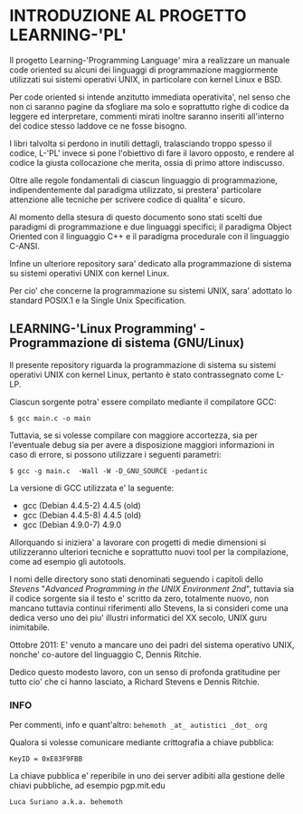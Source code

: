 # INTRODUZIONE AL PROGETTO LEARNING-'PL'


Il progetto Learning-'Programming Language' mira a realizzare un manuale 
code oriented su alcuni dei linguaggi di programmazione maggiormente 
utilizzati sui sistemi operativi UNIX, in particolare con kernel Linux e BSD.

Per code oriented si intende anzitutto immediata operativita', nel senso che
non ci saranno pagine da sfogliare ma solo e soprattutto righe di codice da
leggere ed interpretare, commenti mirati inoltre saranno inseriti all'interno
del codice stesso laddove ce ne fosse bisogno.

I libri talvolta si perdono in inutili dettagli, tralasciando troppo spesso
il codice, L-'PL' invece si pone l'obiettivo di fare il lavoro opposto, e
rendere al codice la giusta collocazione che merita, ossia di primo attore
indiscusso.

Oltre alle regole fondamentali di ciascun linguaggio di programmazione, 
indipendentemente dal paradigma utilizzato, si prestera' particolare 
attenzione alle tecniche per scrivere codice di qualita' e sicuro.

Al momento della stesura di questo documento sono stati scelti due paradigmi
di programmazione e due linguaggi specifici; il paradigma Object Oriented 
con il linguaggio C++ e il paradigma procedurale con il linguaggio C-ANSI.

Infine un ulteriore repository sara' dedicato alla programmazione di sistema
su sistemi operativi UNIX con kernel Linux.

Per cio' che concerne la programmazione su sistemi UNIX, sara' adottato lo
standard POSIX.1 e la Single Unix Specification.


## LEARNING-'Linux Programming' - Programmazione di sistema (GNU/Linux)

Il presente repository riguarda la programmazione di sistema su sistemi
operativi UNIX con kernel Linux, pertanto è stato contrassegnato come L-LP.

Ciascun sorgente potra' essere compilato mediante il compilatore GCC:

`$ gcc main.c -o main`

Tuttavia, se si volesse compilare con maggiore accortezza, sia per l'eventuale
debug sia per avere a disposizione maggiori informazioni in caso di errore, 
si possono utilizzare i seguenti parametri:

`$ gcc -g main.c  -Wall -W -D_GNU_SOURCE -pedantic`

La versione di GCC utilizzata e' la seguente:

* gcc (Debian 4.4.5-2) 4.4.5 (old)
* gcc (Debian 4.4.5-8) 4.4.5 (old)
* gcc (Debian 4.9.0-7) 4.9.0

Allorquando si iniziera' a lavorare con progetti di medie dimensioni si
utilizzeranno ulteriori tecniche e soprattutto nuovi tool per la compilazione, 
come ad esempio gli autotools.

I nomi delle directory sono stati denominati seguendo i capitoli dello _Stevens_
"_Advanced Programming in the UNIX Environment 2nd_", tuttavia sia il codice 
sorgente sia il testo e' scritto da zero, totalmente nuovo, non mancano 
tuttavia continui riferimenti allo Stevens, la si consideri come una dedica 
verso uno dei piu' illustri informatici del XX secolo, UNIX guru inimitabile.

Ottobre 2011: E' venuto a mancare uno dei padri del sistema operativo UNIX, 
nonche' co-autore del linguaggio C, Dennis Ritchie.

Dedico questo modesto lavoro, con un senso di profonda gratitudine per tutto 
cio' che ci hanno lasciato, a Richard Stevens e Dennis Ritchie.

### INFO
Per commenti, info e quant'altro: `behemoth _at_ autistici _dot_ org`

Qualora si volesse comunicare mediante crittografia a chiave pubblica:

`KeyID = 0xE83F9FBB` 

La chiave pubblica e' reperibile in uno dei server adibiti alla gestione delle
chiavi pubbliche, ad esempio pgp.mit.edu

`Luca Suriano a.k.a. behemoth`
